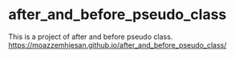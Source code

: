 # after_and_before_pseudo_class
This is a project of after and before pseudo class.
https://moazzemhjesan.github.io/after_and_before_pseudo_class/
